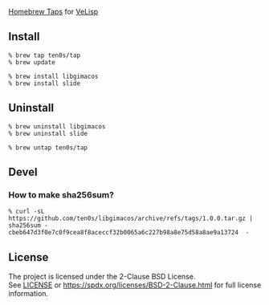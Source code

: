 [Homebrew Taps](https://docs.brew.sh/Taps) for
[VeLisp](https://github.com/ten0s/velisp)

## Install

```
% brew tap ten0s/tap
% brew update
```

```
% brew install libgimacos
% brew install slide
```

## Uninstall

```
% brew uninstall libgimacos
% brew uninstall slide
```

```
% brew untap ten0s/tap
```

## Devel

### How to make sha256sum?

```
% curl -sL https://github.com/ten0s/libgimacos/archive/refs/tags/1.0.0.tar.gz | sha256sum -
cbeb647d3f0e7c0f9cea8f8aceccf32b0065a6c227b98a8e75d58a8ae9a13724  -
```

## License

The project is licensed under the 2-Clause BSD License.<br>
See [LICENSE](LICENSE) or
https://spdx.org/licenses/BSD-2-Clause.html
for full license information.
